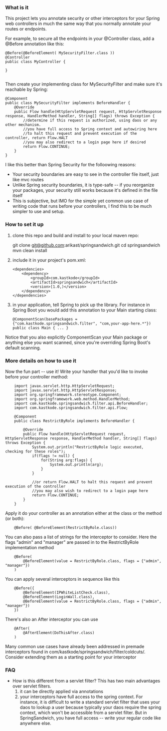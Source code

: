 ### What is it

This project lets you annotate security or other interceptors for your Spring web controllers in much the same way that you normally annotate your routes or endpoints.  

For example, to secure all the endpoints in your @Controller class, add a @Before annotation like this:

```
@Before(@BeforeElement( MySecurityFilter.class ))
@Controller
public class MyController { 

}
 
```

Then create your implementing class for MySecurityFilter and make sure it's reachable by Spring:

```
@Component
public class MySecurityFilter implements BeforeHandler {
    @Override
    public Flow handle(HttpServletRequest request, HttpServletResponse response, HandlerMethod handler, String[] flags) throws Exception {
        //determine if this request is authorized, using daos or any other mechanism.
        //you have full access to Spring context and autowiring here
        //to halt this request and prevent execution of the controller, return Flow.HALT 
        //you may also redirect to a login page here if desired
        return Flow.CONTINUE;
    }
}
```


I like this better than Spring Security for the folloowing reasons:

- Your security boundaries are easy to see in the controller file itself, just like mvc routes
- Unlike Spring security boundaries, it is type-safe -- if you reorganize your packages, your security still works because it's defined in the file itself
- This is subjective, but IMO for the simple yet common use case of writing code that runs before your controllers, I find this to be much simpler to use and setup.

### How to set it up

1. clone this repo and build and install to your local maven repo:

    git clone git@github.com:arikast/springsandwich.git
    cd springsandwich
    mvn clean install

2. include it in your project's pom.xml:

    ```
    <dependencies>
        <dependency>
            <groupId>com.kastkode</groupId>
            <artifactId>springsandwich</artifactId>
            <version>[1.0,)</version>
        </dependency>
    </dependencies>
    ```

3. in your application, tell Spring to pick up the library. For instance in Spring Boot you would add this annotation to your Main starting class:

    ```
    @ComponentScan(basePackages = {"com.kastkode.springsandwich.filter", "com,your-app-here.*"})
    public class Main { ... }
    ```

Notice that you also explicitly ComponentScan your Main package or anything else you want scanned, since you're overriding Spring Boot's default scanning.


### More details on how to use it

Now the fun part -- use it!  Write your handler that you'd like to invoke before your controller method:
    
```
    import javax.servlet.http.HttpServletRequest;
    import javax.servlet.http.HttpServletResponse;
    import org.springframework.stereotype.Component;
    import org.springframework.web.method.HandlerMethod;
    import com.kastkode.springsandwich.filter.api.BeforeHandler;
    import com.kastkode.springsandwich.filter.api.Flow;

    @Component
    public class RestrictByRole implements BeforeHandler {

        @Override
        public Flow handle(HttpServletRequest request, HttpServletResponse response, HandlerMethod handler, String[] flags) throws Exception {
            System.out.println("RestrictByRole logic executed, checking for these roles");
            if(flags != null) {
                for(String arg:flags) {
                    System.out.println(arg);
                }
            }

            //or return Flow.HALT to halt this request and prevent execution of the controller
            //you may also wish to redirect to a login page here
            return Flow.CONTINUE;
        }
    }
```

Apply it do your controller as an annotation either at the class or the method (or both):

```
    @Before( @BeforeElement(RestrictByRole.class))
```

You can also pass a list of strings for the interceptor to consider.  Here the flags "admin" and "manager" are passed in to the RestrictByRole implementation method

```
    @Before(
        @BeforeElement(value = RestrictByRole.class, flags = {"admin", "manager"})
    )
```

    
You can apply several interceptors in sequence like this

```
    @Before({
        @BeforeElement(IPWhiteListCheck.class),
        @BeforeElement(LoginWall.class),
        @BeforeElement(value = RestrictByRole.class, flags = {"admin", "manager"})
    })
```

There's also an After interceptor you can use

```
    @After(
        @AfterElement(DoThisAfter.class)
    )
```

Many common use cases have already been addressed in premade interceptors found in com/kastkode/springsandwich/filter/coldcuts/.  Consider extending them as a starting point for your interceptor


### FAQ

- How is this different from a servlet filter?
    This has two main advantages over servlet filters. 
    1. it can be directly applied via annotations
    2. your interceptors have full access to the spring context.  For instance, it is difficult to write a standard servlet filter that uses your daos to lookup a user because typically your daos require the spring context, which won't be accessible from a servlet filter.  But in SpringSandwich, you have full access -- write your regular code like anywhere else.


